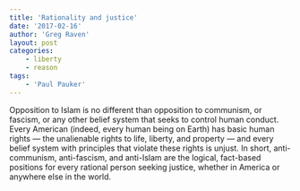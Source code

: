 ```yaml
---
title: 'Rationality and justice'
date: '2017-02-16'
author: 'Greg Raven'
layout: post
categories:
    - liberty
    - reason
tags:
    - 'Paul Pauker'
---
```


Opposition to Islam is no different than opposition to communism, or fascism, or any other belief system that seeks to control human conduct. Every American (indeed, every human being on Earth) has basic human rights — the unalienable rights to life, liberty, and property — and every belief system with principles that violate these rights is unjust. In short, anti-communism, anti-fascism, and anti-Islam are the logical, fact-based positions for every rational person seeking justice, whether in America or anywhere else in the world.